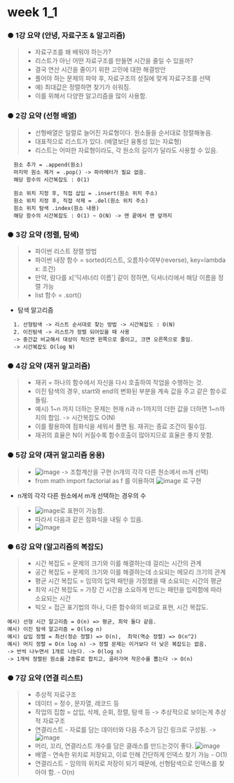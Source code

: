 # week 1_1

### ● 1강 요약 (안녕, 자료구조 & 알고리즘)
> * 자료구조를 왜 배워야 하는가?
> * 리스트가 아닌 어떤 자료구조를 만들면 시간을 줄일 수 있을까?
> * 결국 연산 시간을 줄이기 위한 고민에 대한 해결방안
> * 풀어야 하는 문제의 파악 후, 자료구조의 성질에 맞게 자료구조를 선택
> * 예) 최대값은 정렬하면 찾기가 쉬워짐.
> * 이를 위해서 다양한 알고리즘을 많이 사용함.

### ● 2강 요약 (선형 배열)
> * 선형배열은 일렬로 늘어진 자료형이다. 원소들을 순서대로 정렬해놓음.
> * 대표적으로 리스트가 있다. (배열보단 융통성 있는 자료형)
> * 리스트는 어떠한 자료형이라도, 각 원소의 길이가 달라도 사용할 수 있음.
```
  원소 추가 = .append(원소)
  마지막 원소 제거 = .pop() -> 파라메터가 필요 없음.
  해당 함수의 시간복잡도 : O(1)

  원소 위치 지정 후, 직접 삽입 = .insert(원소 위치 주소)
  원소 위치 지정 후, 직접 삭제 = .del(원소 위치 주소)
  원소 위치 탐색 .index(원소 내용)
  해당 함수의 시간복잡도 : O(1) ~ O(N) -> 맨 끝에서 맨 앞까지
```
### ● 3강 요약 (정렬, 탐색)
> * 파이썬 리스트 정렬 방법
> * 파이썬 내장 함수 = sorted(리스트, 오름차수여부(reverse), key=lambda x: 조건)
> * 만약, 람다를 x['딕셔너리 이름'] 같이 정하면, 딕셔너리에서 해당 이름을 정렬 가능
> * list 함수 = .sort()

* 탐색 알고리즘
```
  1. 선형탐색 -> 리스트 순서대로 찾는 방법 -> 시간복잡도 : O(N)
  2. 이진탐색 -> 리스트가 정렬 되어있을 때 사용
  -> 중간값 비교해서 대상이 작으면 왼쪽으로 줄이고, 크면 오른쪽으로 줄임.
  -> 시간복잡도 O(log N)
```
### ● 4강 요약 (재귀 알고리즘)
> * 재귀 = 하나의 함수에서 자신을 다시 호출하여 작업을 수행하는 것.
> * 이진 탐색의 경우, start와 end의 변화된 부분을 계속 값을 주고 같은 함수로 돌림.
> * 예시) 1~n 까지 더하는 문제는 현재 n과 n-1까지의 더한 값을 더하면 1~n까지의 합임. -> 시간복잡도 O(N)
> * 이를 활용하여 점화식을 세워서 풀면 됨. 재귀는 종료 조건이 필수임.
> * 재귀의 효율은 N이 커질수록 함수호출이 많아지므로 효율은 좋지 못함.

### ● 5강 요약 (재귀 알고리즘 응용)
> * ![image](https://user-images.githubusercontent.com/55529455/154016554-e04a0921-58b5-4fc9-9c5a-d267417106d0.png) -> 조합계산을 구현 (n개의 각각 다른 원소에서 m개 선택)
> * from math import factorial as f 를 이용하여 ![image](https://user-images.githubusercontent.com/55529455/154016780-d83aeb67-3c57-48b8-80e2-34f3e412be0f.png) 로 구현
* n개의 각각 다른 원소에서 m개 선택하는 경우의 수
> * ![image](https://user-images.githubusercontent.com/55529455/154017079-2246c6f9-6f12-4c78-a6ab-8466e8f80ea3.png)로 표현이 가능함.
> * 따라서 다음과 같은 점화식을 내릴 수 있음. 
> * ![image](https://user-images.githubusercontent.com/55529455/154017666-bc76a0b8-ef33-4383-85b9-e504a7eceb46.png)

### ● 6강 요약 (알고리즘의 복잡도)
> * 시간 복잡도 = 문제의 크기와 이를 해결하는데 걸리는 시간의 관계
> * 공간 복잡도 = 문제의 크기와 이를 해결하는데 소요되는 메모리 크기의 관계
> * 평균 시간 복잡도 = 임의의 입력 패턴을 가정했을 때 소요되는 시간의 평균
> * 최악 시간 복잡도 = 가장 긴 시간을 소요하게 만드는 패턴을 입력함에 따라 소요되는 시간
> * 빅오 = 접근 표기법의 하나, 다른 함수와의 비교로 표현, 시간 복잡도.
```
예시) 선형 시간 알고리즘 = O(n) => 평균, 최악 둘다 같음.
예시) 이진 탐색 알고리즘 = O(log n)
예시) 삽입 정렬 = 최선(정순 정렬) => O(n),  최악(역순 정렬) => O(n^2)
예시) 머지 정렬 = O(n log n) -> 정렬 문제는 이거보다 더 낮은 복잡도는 없음.
-> 반씩 나누면서 1개로 나눈다. -> O(log n)
-> 1개씩 정렬된 원소를 2종류로 합치고, 골라가며 작은수를 뽑는다 -> O(n)
```


### ● 7강 요약 (연결 리스트)
> * 추상적 자료구조
> * 데이터 = 정수, 문자열, 레코드 등
> * 작업의 집합 = 삽입, 삭제, 순회, 정렬, 탐색 등 -> 추상적으로 보이는게 추상적 자료구조
> * 연결리스트 - 자료를 담는 데이터와 다음 주소가 담긴 링크로 구성됨. -> ![image](https://user-images.githubusercontent.com/55529455/154018219-75df447f-a2fa-4e2a-ab48-5194f5572109.png)
> * 머리, 꼬리, 연결리스트 개수를 담은 클래스를 만드는것이 좋다. ![image](https://user-images.githubusercontent.com/55529455/154018317-26462f41-6bcb-4ee4-857f-16f6f698e482.png)
> * 배열 - 연속한 위치로 저장되고, 이로 인해 간단하게 인덱스 찾기 가능 - O(1)
> * 연결리스트 - 임의의 위치로 저장이 되기 때문에, 선형탐색으로 인덱스를 찾아야 함. - O(n)

